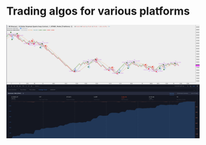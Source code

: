# Trading algos for various platforms

![alt text](https://github.com/SeanEstey/algos/blob/master/images/renkonator_backtest.png "Renkonator Pine Backtest")
